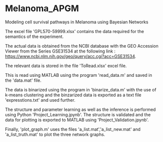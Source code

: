 # Melanoma_APGM
Modeling cell survival pathways in Melanoma using Bayesian Networks


The excel file 'GPL570-59999.xlsx' contains the data required for the semantics of the experiment. 

The actual data is obtained from the NCBI database with the GEO Accession Viewer from the Series GSE31534 at the following link : https://www.ncbi.nlm.nih.gov/geo/query/acc.cgi?acc=GSE31534.

The relevant data is stored in the file 'ToRead.xlsx' excel file. 

This is read using MATLAB using the program 'read_data.m' and saved in the 'data.mat' file. 

The data is binarized using the program in 'binarize_data.m' with the use of k-means clustering and the binzarized data is exported as a text file 'expresstions.txt' and used further.

The structure and parameter learning as well as the inference is performed using Python 'Project_Learning.jpynb'. The structure is validated and the data for plotting is exported to MATLAB using 'Project_Validation.jpynb'.

Finally, 'plot_graph.m' uses the files 'a_list.mat','a_list_new.mat' and 'a_list_truth.mat' to plot the three network graphs.
